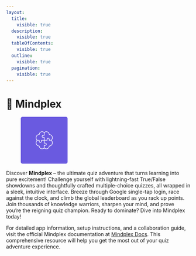 ```yaml
---
layout:
  title:
    visible: true
  description:
    visible: true
  tableOfContents:
    visible: true
  outline:
    visible: true
  pagination:
    visible: true
---
```


# 🧠 Mindplex

<div align="left"><figure><img src=".gitbook/assets/Logo.svg" alt="" width="128"><figcaption></figcaption></figure></div>

Discover **Mindplex** – the ultimate quiz adventure that turns learning into pure excitement! Challenge yourself with lightning-fast True/False showdowns and thoughtfully crafted multiple-choice quizzes, all wrapped in a sleek, intuitive interface. Breeze through Google single-tap login, race against the clock, and climb the global leaderboard as you rack up points. Join thousands of knowledge warriors, sharpen your mind, and prove you’re the reigning quiz champion. Ready to dominate? Dive into Mindplex today!

For detailed app information, setup instructions, and a collaboration guide, visit the official Mindplex documentation at [Mindplex Docs](https://personal-106.gitbook.io/mindplex-docs). This comprehensive resource will help you get the most out of your quiz adventure experience.
